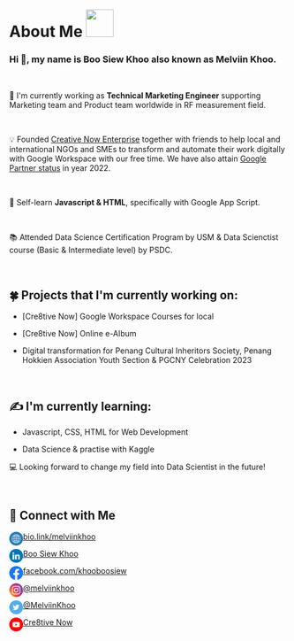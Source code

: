 # About Me <img src="https://camo.githubusercontent.com/d3359cb00ab0b5ed8f2e1fe3fceb4fbaf3b614340f8c0db99c17b9f50b351770/68747470733a2f2f656d6f6a69732e736c61636b6d6f6a69732e636f6d2f656d6f6a69732f696d616765732f313533313834393433302f343234362f626c6f622d73756e676c61737365732e6769663f31353331383439343330" width="50" height="50" />

### Hi 👋, my name is Boo Siew Khoo also known as Melviin Khoo.   

&nbsp;

:briefcase: I'm currently working as **Technical Marketing Engineer** supporting Marketing team and Product team worldwide in RF measurement field.    

&nbsp;

:bulb: Founded [Creative Now Enterprise](https://about.cre8tivenow.com) together with friends to help local and international NGOs and SMEs to transform and automate their work digitally with Google Workspace with our free time. We have also attain [Google Partner status](https://cre8tive.page.link/google) in year 2022.

&nbsp;

:notebook_with_decorative_cover: Self-learn **Javascript & HTML**, specifically with Google App Script.

&nbsp;

:books: Attended Data Science Certification Program by USM & Data Scienctist course (Basic & Intermediate level) by PSDC.

&nbsp;

## :four_leaf_clover: Projects that I'm currently working on:

- [Cre8tive Now] Google Workspace Courses for local

- [Cre8tive Now] Online e-Album

- Digital transformation for Penang Cultural Inheritors Society, Penang Hokkien Association Youth Section & PGCNY Celebration 2023

&nbsp;

## :writing_hand: I'm currently learning:
- Javascript, CSS, HTML for Web Development

- Data Science & practise with Kaggle

:computer: Looking forward to change my field into Data Scientist in the future!

&nbsp;

## :handshake: Connect with Me

<a href="https://bio.link/melviinkhoo"><img align="left" src="https://raw.githubusercontent.com/melviinkhoo/melviinkhoo/main/images/WWW.svg" alt="icon | WWW" width="25px"/>bio.link/melviinkhoo</a><br>

<a href="https://bio.link/melviinkhoo"><img align="left" src="https://raw.githubusercontent.com/melviinkhoo/melviinkhoo/main/images/LinkedIN.svg" alt="icon | LinkedIn" width="25px"/>Boo Siew Khoo</a><br>

<a href="https://facebook.com/khooboosiew"><img align="left" src="https://raw.githubusercontent.com/melviinkhoo/melviinkhoo/main/images/Facebook.svg" alt="icon | Facebook" width="25px"/>facebook.com/khooboosiew</a><br>

<a href="https://instagram.com/melviinkhoo"><img align="left" src="https://raw.githubusercontent.com/melviinkhoo/melviinkhoo/main/images/Instagram.svg" alt="icon | Instagram" width="25px"/>@melviinkhoo</a><br>

<a href="https://twitter.com/melviinkhoo"><img align="left" src="https://raw.githubusercontent.com/melviinkhoo/melviinkhoo/main/images/Twitter.svg" alt="icon | Twitter" width="25px"/>@MelviinKhoo</a><br>

<a href="https://cre8tive.page.link/youtube"><img align="left" src="https://raw.githubusercontent.com/melviinkhoo/melviinkhoo/main/images/Youtube.svg" alt="icon | Twitter" width="25px"/>Cre8tive Now</a><br>
